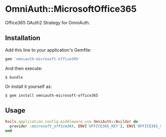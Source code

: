 # OmniAuth::MicrosoftOffice365

Office365 OAuth2 Strategy for OmniAuth.

## Installation

Add this line to your application's Gemfile:

```ruby
gem 'omniauth-microsoft-office365'
```

And then execute:

    $ bundle

Or install it yourself as:

    $ gem install omniauth-microsoft-office365

## Usage

```ruby
Rails.application.config.middleware.use OmniAuth::Builder do
  provider :microsoft_office365, ENV['OFFICE365_KEY'], ENV['OFFICE365_SECRET']
end
```
